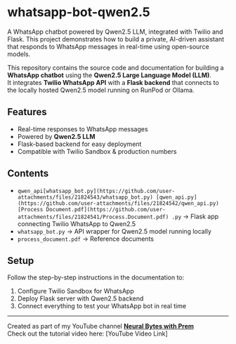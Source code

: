 # whatsapp-bot-qwen2.5
A WhatsApp chatbot powered by Qwen2.5 LLM, integrated with Twilio and Flask.  This project demonstrates how to build a private, AI-driven assistant that responds  to WhatsApp messages in real-time using open-source models.

This repository contains the source code and documentation for building a **WhatsApp chatbot** using the **Qwen2.5 Large Language Model (LLM)**.  
It integrates **Twilio WhatsApp API** with a **Flask backend** that connects to the locally hosted Qwen2.5 model running on RunPod or Ollama.  

## Features
- Real-time responses to WhatsApp messages
- Powered by **Qwen2.5 LLM**
- Flask-based backend for easy deployment
- Compatible with Twilio Sandbox & production numbers

## Contents
- `qwen_api[whatsapp_bot.py](https://github.com/user-attachments/files/21824543/whatsapp_bot.py)
[qwen_api.py](https://github.com/user-attachments/files/21824542/qwen_api.py)
[Process Document.pdf](https://github.com/user-attachments/files/21824541/Process.Document.pdf)
.py` → Flask app connecting Twilio WhatsApp to Qwen2.5  
- `whatsapp_bot.py` → API wrapper for Qwen2.5 model running locally  
- `process_document.pdf` → Reference documents  

## Setup
Follow the step-by-step instructions in the documentation to:
1. Configure Twilio Sandbox for WhatsApp
2. Deploy Flask server with Qwen2.5 backend
3. Connect everything to test your WhatsApp bot in real time

---

Created as part of my YouTube channel **[Neural Bytes with Prem](https://youtube.com/@NeuralBytes-PKR)**  
Check out the tutorial video here: [YouTube Video Link]

